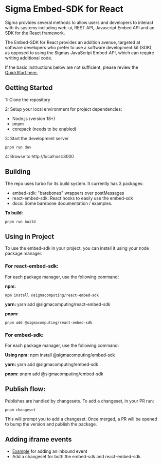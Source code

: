 # Sigma Embed-SDK for React
Sigma provides several methods to allow users and developers to interact with its systems including web-ui, REST API, Javascript Embed API and an SDK for the React framework.

The Embed-SDK for React provides an addition avenue, targeted at software developers who prefer to use a software development kit (SDK), as opposed to using the Sigmas JavaScript Embed-API, which can require writing additional code. 

If the basic instructions below are not sufficient, please review the [QuickStart here.](https://quickstarts.sigmacomputing.com/guide/embedding_15_embed_sdk/index.html?index=..%2F..index#0)

## Getting Started
1: Clone the repository

2: Setup your local environment for project dependencies:
- Node.js (version 18+)
- pnpm
- corepack (needs to be enabled)

3: Start the development server
```code
pnpm run dev
```

4: Browse to http://localhost:3000

## Building
The repo uses turbo for its build system. It currently has 3 packages:

- embed-sdk: "barebones" wrappers over postMessages
- react-embed-sdk: React hooks to easily use the embed-sdk
- docs: Some barebone documentation / examples.

**To build:**
```code
pnpm run build
```

## Using in Project
To use the embed-sdk in your project, you can install it using your node package manager.

### For react-embed-sdk:
For each package manager, use the following command:

**npm:**
```code
npm install @sigmacomputing/react-embed-sdk
```

**yarn:**
yarn add @sigmacomputing/react-embed-sdk

**pnpm:**
```code
pnpm add @sigmacomputing/react-embed-sdk
```
### For embed-sdk:
For each package manager, use the following command:

**Using npm:**
npm install @sigmacomputing/embed-sdk

**yarn:**
yarn add @sigmacomputing/embed-sdk

**pnpm:**
pnpm add @sigmacomputing/embed-sdk

## Publish flow:
Publishes are handled by changesets. To add a changeset, in your PR run:
```code
pnpm changeset
```

This will prompt you to add a changeset. Once merged, a PR will be opened to bump the version and publish the package.

## Adding iframe events
- [Example](https://github.com/sigmacomputing/embed-sdk/pull/31) for adding an inbound event
- Add a changeset for both the embed-sdk and react-embed-sdk.
